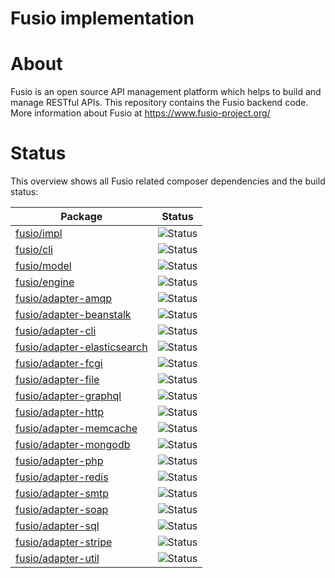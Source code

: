 Fusio implementation
====================

# About

Fusio is an open source API management platform which helps to build and manage 
RESTful APIs. This repository contains the Fusio backend code. More information
about Fusio at https://www.fusio-project.org/

# Status

This overview shows all Fusio related composer dependencies and the build status:

| Package                                                                             | Status                                                                                             |
|-------------------------------------------------------------------------------------|----------------------------------------------------------------------------------------------------|
| [fusio/impl](https://github.com/apioo/fusio-impl)                                   | ![Status](https://github.com/apioo/fusio-impl/actions/workflows/ci.yml/badge.svg)                  |
| [fusio/cli](https://github.com/apioo/fusio-cli)                                     | ![Status](https://github.com/apioo/fusio-cli/actions/workflows/ci.yml/badge.svg)                   |
| [fusio/model](https://github.com/apioo/fusio-model)                                 | ![Status](https://github.com/apioo/fusio-model/actions/workflows/ci.yml/badge.svg)                 |
| [fusio/engine](https://github.com/apioo/fusio-engine)                               | ![Status](https://github.com/apioo/fusio-engine/actions/workflows/ci.yml/badge.svg)                |
| [fusio/adapter-amqp](https://github.com/apioo/fusio-adapter-amqp)                   | ![Status](https://github.com/apioo/fusio-adapter-amqp/actions/workflows/ci.yml/badge.svg)          |
| [fusio/adapter-beanstalk](https://github.com/apioo/fusio-adapter-beanstalk)         | ![Status](https://github.com/apioo/fusio-adapter-beanstalk/actions/workflows/ci.yml/badge.svg)     |
| [fusio/adapter-cli](https://github.com/apioo/fusio-adapter-cli)                     | ![Status](https://github.com/apioo/fusio-adapter-cli/actions/workflows/ci.yml/badge.svg)           |
| [fusio/adapter-elasticsearch](https://github.com/apioo/fusio-adapter-elasticsearch) | ![Status](https://github.com/apioo/fusio-adapter-elasticsearch/actions/workflows/ci.yml/badge.svg) |
| [fusio/adapter-fcgi](https://github.com/apioo/fusio-adapter-fcgi)                   | ![Status](https://github.com/apioo/fusio-adapter-fcgi/actions/workflows/ci.yml/badge.svg)          |
| [fusio/adapter-file](https://github.com/apioo/fusio-adapter-file)                   | ![Status](https://github.com/apioo/fusio-adapter-file/actions/workflows/ci.yml/badge.svg)          |
| [fusio/adapter-graphql](https://github.com/apioo/fusio-adapter-graphql)             | ![Status](https://github.com/apioo/fusio-adapter-graphql/actions/workflows/ci.yml/badge.svg)       |
| [fusio/adapter-http](https://github.com/apioo/fusio-adapter-http)                   | ![Status](https://github.com/apioo/fusio-adapter-http/actions/workflows/ci.yml/badge.svg)          |
| [fusio/adapter-memcache](https://github.com/apioo/fusio-adapter-memcache)           | ![Status](https://github.com/apioo/fusio-adapter-memcache/actions/workflows/ci.yml/badge.svg)      |
| [fusio/adapter-mongodb](https://github.com/apioo/fusio-adapter-mongodb)             | ![Status](https://github.com/apioo/fusio-adapter-mongodb/actions/workflows/ci.yml/badge.svg)       |
| [fusio/adapter-php](https://github.com/apioo/fusio-adapter-php)                     | ![Status](https://github.com/apioo/fusio-adapter-php/actions/workflows/ci.yml/badge.svg)           |
| [fusio/adapter-redis](https://github.com/apioo/fusio-adapter-redis)                 | ![Status](https://github.com/apioo/fusio-adapter-redis/actions/workflows/ci.yml/badge.svg)         |
| [fusio/adapter-smtp](https://github.com/apioo/fusio-adapter-smtp)                   | ![Status](https://github.com/apioo/fusio-adapter-smtp/actions/workflows/ci.yml/badge.svg)          |
| [fusio/adapter-soap](https://github.com/apioo/fusio-adapter-soap)                   | ![Status](https://github.com/apioo/fusio-adapter-soap/actions/workflows/ci.yml/badge.svg)          |
| [fusio/adapter-sql](https://github.com/apioo/fusio-adapter-sql)                     | ![Status](https://github.com/apioo/fusio-adapter-sql/actions/workflows/ci.yml/badge.svg)           |
| [fusio/adapter-stripe](https://github.com/apioo/fusio-adapter-stripe)               | ![Status](https://github.com/apioo/fusio-adapter-stripe/actions/workflows/ci.yml/badge.svg)        |
| [fusio/adapter-util](https://github.com/apioo/fusio-adapter-util)                   | ![Status](https://github.com/apioo/fusio-adapter-util/actions/workflows/ci.yml/badge.svg)          |
